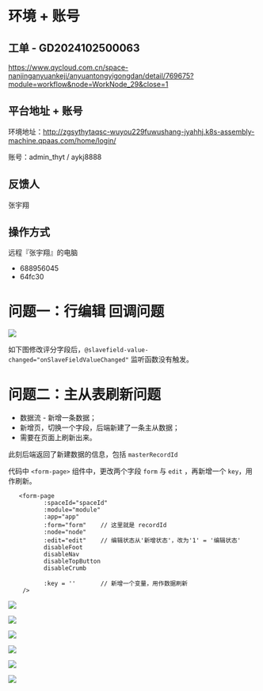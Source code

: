 # 环境 + 账号

## 工单 - GD2024102500063

https://www.qycloud.com.cn/space-nanjinganyuankeji/anyuantongyigongdan/detail/769675?module=workflow&node=WorkNode_29&close=1



## 平台地址 + 账号

环境地址：http://zgsythytaqsc-wuyou229fuwushang-jyahhj.k8s-assembly-machine.qpaas.com/home/login/

账号：admin_thyt / aykj8888



## 反馈人

张宇翔



## 操作方式

远程『张宇翔』的电脑

* 688956045
* 64fc30





# 问题一：行编辑 回调问题

![](/AllFiles/前端文档/1-Lego（全）/0-工单维度-项目工单记录/吐哈/images/007.png)

如下图修改评分字段后，`@slavefield-value-changed="onSlaveFieldValueChanged"` 监听函数没有触发。













# 问题二：主从表刷新问题

* 数据流 - 新增一条数据；
* 新增页，切换一个字段，后端新建了一条主从数据；
* 需要在页面上刷新出来。

此刻后端返回了新建数据的信息，包括 `masterRecordId`

代码中 `<form-page>` 组件中，更改两个字段 `form` 与 `edit` ，再新增一个 `key`，用作刷新。

```vue
   <form-page
          :spaceId="spaceId"
          :module="module"
          :app="app"
          :form="form"    // 这里就是 recordId
          :node="node"
          :edit="edit"    // 编辑状态从'新增状态'，改为'1' = '编辑状态'
          disableFoot
          disableNav
          disableTopButton
          disableCrumb
              
          :key = ''       // 新增一个变量，用作数据刷新
    />
```









![](/AllFiles/前端文档/1-Lego（全）/0-工单维度-项目工单记录/吐哈/images/001.png)

![](/AllFiles/前端文档/1-Lego（全）/0-工单维度-项目工单记录/吐哈/images/002.png)

![](/AllFiles/前端文档/1-Lego（全）/0-工单维度-项目工单记录/吐哈/images/003.png)

![](/AllFiles/前端文档/1-Lego（全）/0-工单维度-项目工单记录/吐哈/images/004.png)

![](/AllFiles/前端文档/1-Lego（全）/0-工单维度-项目工单记录/吐哈/images/005.png)

![](/AllFiles/前端文档/1-Lego（全）/0-工单维度-项目工单记录/吐哈/images/006.png)







